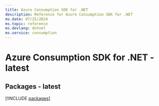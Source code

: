 ```yaml
---
title: Azure Consumption SDK for .NET
description: Reference for Azure Consumption SDK for .NET
ms.date: 07/25/2024
ms.topic: reference
ms.devlang: dotnet
ms.service: consumption
---
```

# Azure Consumption SDK for .NET - latest
## Packages - latest
[!INCLUDE [packages](consumption-index.md)]